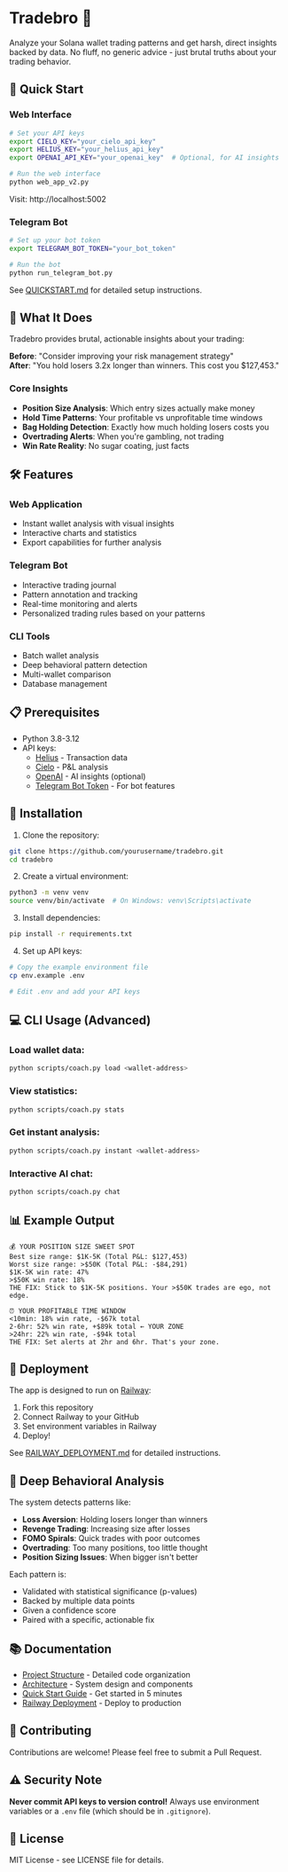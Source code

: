 # Tradebro 🏥

Analyze your Solana wallet trading patterns and get harsh, direct insights backed by data. No fluff, no generic advice - just brutal truths about your trading behavior.

## 🚀 Quick Start

### Web Interface
```bash
# Set your API keys
export CIELO_KEY="your_cielo_api_key"
export HELIUS_KEY="your_helius_api_key"
export OPENAI_API_KEY="your_openai_key"  # Optional, for AI insights

# Run the web interface
python web_app_v2.py
```

Visit: http://localhost:5002

### Telegram Bot
```bash
# Set up your bot token
export TELEGRAM_BOT_TOKEN="your_bot_token"

# Run the bot
python run_telegram_bot.py
```

See [QUICKSTART.md](QUICKSTART.md) for detailed setup instructions.

## 🎯 What It Does

Tradebro provides brutal, actionable insights about your trading:

**Before**: "Consider improving your risk management strategy"  
**After**: "You hold losers 3.2x longer than winners. This cost you $127,453."

### Core Insights
- **Position Size Analysis**: Which entry sizes actually make money
- **Hold Time Patterns**: Your profitable vs unprofitable time windows
- **Bag Holding Detection**: Exactly how much holding losers costs you
- **Overtrading Alerts**: When you're gambling, not trading
- **Win Rate Reality**: No sugar coating, just facts

## 🛠️ Features

### Web Application
- Instant wallet analysis with visual insights
- Interactive charts and statistics
- Export capabilities for further analysis

### Telegram Bot
- Interactive trading journal
- Pattern annotation and tracking
- Real-time monitoring and alerts
- Personalized trading rules based on your patterns

### CLI Tools
- Batch wallet analysis
- Deep behavioral pattern detection
- Multi-wallet comparison
- Database management

## 📋 Prerequisites

- Python 3.8-3.12
- API keys:
  - [Helius](https://dev.helius.xyz/) - Transaction data
  - [Cielo](https://cielo.finance/) - P&L analysis
  - [OpenAI](https://platform.openai.com/) - AI insights (optional)
  - [Telegram Bot Token](https://core.telegram.org/bots#how-do-i-create-a-bot) - For bot features

## 🔧 Installation

1. Clone the repository:
```bash
git clone https://github.com/yourusername/tradebro.git
cd tradebro
```

2. Create a virtual environment:
```bash
python3 -m venv venv
source venv/bin/activate  # On Windows: venv\Scripts\activate
```

3. Install dependencies:
```bash
pip install -r requirements.txt
```

4. Set up API keys:
```bash
# Copy the example environment file
cp env.example .env

# Edit .env and add your API keys
```

## 💻 CLI Usage (Advanced)

### Load wallet data:
```bash
python scripts/coach.py load <wallet-address>
```

### View statistics:
```bash
python scripts/coach.py stats
```

### Get instant analysis:
```bash
python scripts/coach.py instant <wallet-address>
```

### Interactive AI chat:
```bash
python scripts/coach.py chat
```

## 📊 Example Output

```
💰 YOUR POSITION SIZE SWEET SPOT
Best size range: $1K-5K (Total P&L: $127,453)
Worst size range: >$50K (Total P&L: -$84,291)
$1K-5K win rate: 47%
>$50K win rate: 18%
THE FIX: Stick to $1K-5K positions. Your >$50K trades are ego, not edge.

⏰ YOUR PROFITABLE TIME WINDOW
<10min: 18% win rate, -$67k total
2-6hr: 52% win rate, +$89k total ← YOUR ZONE
>24hr: 22% win rate, -$94k total
THE FIX: Set alerts at 2hr and 6hr. That's your zone.
```

## 🚀 Deployment

The app is designed to run on [Railway](https://railway.app):

1. Fork this repository
2. Connect Railway to your GitHub
3. Set environment variables in Railway
4. Deploy!

See [RAILWAY_DEPLOYMENT.md](RAILWAY_DEPLOYMENT.md) for detailed instructions.

## 🧠 Deep Behavioral Analysis

The system detects patterns like:
- **Loss Aversion**: Holding losers longer than winners
- **Revenge Trading**: Increasing size after losses
- **FOMO Spirals**: Quick trades with poor outcomes
- **Overtrading**: Too many positions, too little thought
- **Position Sizing Issues**: When bigger isn't better

Each pattern is:
- Validated with statistical significance (p-values)
- Backed by multiple data points
- Given a confidence score
- Paired with a specific, actionable fix

## 📚 Documentation

- [Project Structure](PROJECT_STRUCTURE.md) - Detailed code organization
- [Architecture](docs/ARCHITECTURE.md) - System design and components
- [Quick Start Guide](QUICKSTART.md) - Get started in 5 minutes
- [Railway Deployment](RAILWAY_DEPLOYMENT.md) - Deploy to production

## 🤝 Contributing

Contributions are welcome! Please feel free to submit a Pull Request.

## ⚠️ Security Note

**Never commit API keys to version control!** Always use environment variables or a `.env` file (which should be in `.gitignore`).

## 📝 License

MIT License - see LICENSE file for details.